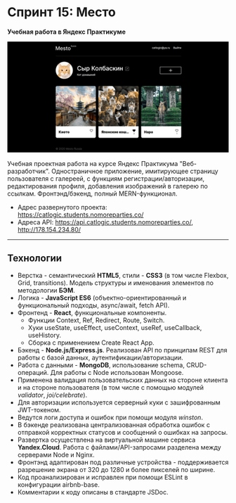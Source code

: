 # Спринт 15: Место
**Учебная работа в Яндекс Практикуме**

![Превью проекта Место](./gh_mesto.png)

Учебная проектная работа на курсе Яндекс Практикума "Веб-разработчик". Одностраничное приложение, имитирующее страницу пользователя с галереей, с функциям регистрации/авторизации, редактирования профиля, добавления изображений в галерею по ссылкам. Фронтэнд/бэкенд, полный MERN-функционал.

* Адрес развернутого проекта: https://catlogic.students.nomoreparties.co/
* Адреса API: https://api.catlogic.students.nomoreparties.co/, http://178.154.234.80/

---
## Технологии

* Верстка - семантический **HTML5**, стили - **CSS3** (в том числе Flexbox, Grid, transitions). Модель структуры и именования элементов по методологии **БЭМ**.
* Логика - **JavaScript ES6** (объектно-ориентированный и функциональный подходы, async/await, fetch API).
* Фронтенд - **React**, функциональные компоненты.
  * Функции Context, Ref, Redirect, Route, Switch.
  * Хуки useState, useEffect, useContext, useRef, useCallback, useHistory.
  * Сборка с применением Create React App.
* Бэкенд - **Node.js/Express.js**. Реализован API по принципам REST для работы с базой данных, аутентификации/авторизации.
* Работа с данными - **MongoDB**, использование schema, CRUD-операций. Для работы с Node использован Mongoose.
* Применена валидация пользовательских данных на стороне клиента и на стороне пользователя (в том числе с помощью модулей *validator*, *joi/celebrate*).
* Для авторизации используется серверный куки с зашифрованным JWT-токеном.
* Ведутся логи доступа и ошибок при помощи модуля *winston*.
* В бэкенде реализована централизованная обработка ошибок с отправкой корректных статусов и сообщений о ошибках на запросы.
* Развертка осуществлена на виртуальной машине сервиса **Yandex.Cloud**. Работа с файлами/API-запросами разделена между серверами Node и Nginx.
* Фронтэнд адаптирован под различные устройства - поддерживается разрешение экрана от 320 до 1280 и более пикселей по ширине.
* Код проанализирован и исправлен при помощи ESLint в конфигурации airbnb-base.
* Комментарии к коду описаны в стандарте JSDoc.

